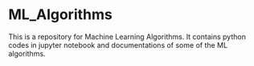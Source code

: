 # ML_Algorithms
This is a repository for Machine Learning Algorithms. It contains python codes in jupyter notebook and documentations of some of the ML algorithms.
